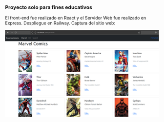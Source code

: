 ### Proyecto solo para fines educativos
El front-end fue realizado en React y el Servidor Web fue realizado en Express. Despliegue en Railway. Captura del sitio web:

![screenshot](./images/screenshot.png)